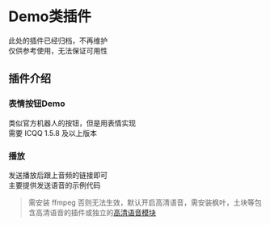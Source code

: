 # Demo类插件

此处的插件已经归档，不再维护  
仅供参考使用，无法保证可用性

## 插件介绍

### 表情按钮Demo

类似官方机器人的按钮，但是用表情实现  
需要 ICQQ 1.5.8 及以上版本

### 播放

发送播放后跟上音频的链接即可  
主要提供发送语音的示例代码

> 需安装 ffmpeg 否则无法生效，默认开启高清语音，需安装枫叶，土块等包含高清语音的插件或独立的[高清语音模块](https://github.com/xiaotian2333/YunzaiBOT-HD-Voice-module)